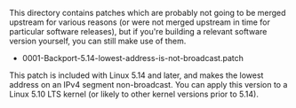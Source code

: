 This directory contains patches which are probably not going to be merged
upstream for various reasons (or were not merged upstream in time for
particular software releases), but if you're building a relevant software
version yourself, you can still make use of them.

* 0001-Backport-5.14-lowest-address-is-not-broadcast.patch

This patch is included with Linux 5.14 and later, and makes the lowest
address on an IPv4 segment non-broadcast.  You can apply this version
to a Linux 5.10 LTS kernel (or likely to other kernel versions prior
to 5.14).
